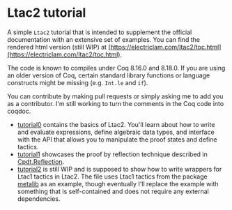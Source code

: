 # Ltac2 tutorial
A simple `Ltac2` tutorial that is intended to supplement the official documentation with an extensive set of examples. You can find the rendered html version (still WIP) at [https://electriclam.com/ltac2/toc.html](https://electriclam.com/ltac2/toc.html).

The code is known to compiles under Coq 8.16.0 and 8.18.0. If you are using an older version of Coq, certain standard library functions or language constructs might be missing (e.g. `Int.le` and `if`).

You can contribute by making pull requests or simply asking me to add you as a contributor. I'm still working to turn the comments in the Coq code into coqdoc.

- [tutorial0](theories/tutorial0.v) contains the basics of Ltac2. You'll learn about how to write and evaluate expressions, define algebraic data types, and interface with the API that allows you to manipulate the proof states and define tactics.
- [tutorial1](theories/tutorial1.v) showcases the proof by reflection technique described in [Cpdt.Reflection](http://adam.chlipala.net/cpdt/html/Cpdt.Reflection.html).
- [tutorial2](theories/tutorial2.v) is still WIP and is supposed to show how to write wrappers for Ltac1 tactics in Ltac2. The file uses Ltac1 tactics from the package [metalib](https://github.com/plclub/metalib) as an example, though eventually I'll replace the example with something that is self-contained and does not require any external dependencies.
